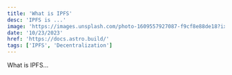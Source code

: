 ```yaml
---
title: 'What is IPFS'
desc: 'IPFS is ...'
image: 'https://images.unsplash.com/photo-1609557927087-f9cf8e88de18?ixlib=rb-4.0.3&ixid=MnwxMjA3fDB8MHxwaG90by1wYWdlfHx8fGVufDB8fHx8&auto=format&fit=crop&w=1740&q=80'
date: '10/23/2023'
href: 'https://docs.astro.build/'
tags: ['IPFS', 'Decentralization']
---
```


What is IPFS...
